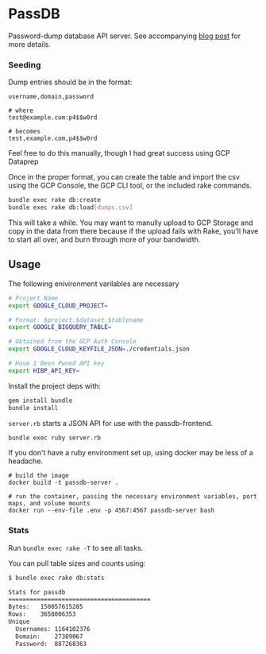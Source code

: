# PassDB

Password-dump database API server. See accompanying 
[blog post](https://sec.alexflor.es/posts/2020/05/password-dump-database-part-2/) 
for more details.

### Seeding

Dump entries should be in the format:

```
username,domain,password

# where
test@example.com:p4$$w0rd

# becomes
test,example.com,p4$$w0rd
```

Feel free to do this manually, though I had great success using GCP Dataprep

Once in the proper format, you can create the table and import the csv using the GCP Console,
the GCP CLI tool, or the included rake commands.

```bash
bundle exec rake db:create
bundle exec rake db:load[dumps.csv]
```

This will take a while. You may want to manully upload to GCP Storage and copy in the
data from there because if the upload fails with Rake, you'll have to start all over,
and burn through more of your bandwidth.

## Usage

The following enivironment varilables are necessary

```bash
# Project Name
export GOOGLE_CLOUD_PROJECT=

# Format: $project.$dataset.$tablename
export GOOGLE_BIGQUERY_TABLE=

# Obtained from the GCP Auth Console
export GOOGLE_CLOUD_KEYFILE_JSON=./credentials.json

# Have I Been Pwned API key
export HIBP_API_KEY=
```

Install the project deps with:

```bash
gem install bundle
bundle install
```

`server.rb` starts a JSON API for use with the passdb-frontend. 

```bash
bundle exec ruby server.rb 
```

If you don't have a ruby environment set up, using docker may be less of a headache.

```
# build the image
docker build -t passdb-server .

# run the container, passing the necessary environment variables, port maps, and volume mounts
docker run --env-file .env -p 4567:4567 passdb-server bash
```

### Stats

Run `bundle exec rake -T` to see all tasks. 

You can pull table sizes and counts using:

```bash
$ bundle exec rake db:stats

Stats for passdb
========================================
Bytes:   150057615285
Rows:    3658006353
Unique
  Usernames: 1164102376
  Domain:    27389067
  Password:  887268363
```
